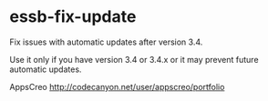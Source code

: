 # essb-fix-update
Fix issues with automatic updates after version 3.4. 

Use it only if you have version 3.4 or 3.4.x or it may prevent future automatic updates.

AppsCreo
http://codecanyon.net/user/appscreo/portfolio

